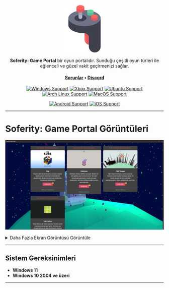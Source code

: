 <div align="center">
  <img height=150 src=".images/Logo.png" />
</div>

<p align="center">
  <span><b>Soferity: Game Portal</b> bir oyun portalıdır. Sunduğu çeşitli oyun türleri ile eğlenceli ve güzel vakit geçirmenizi sağlar.</span>
</p>

<h4 align="center">
  <span><a href="https://github.com/Soferity/GamePortal/issues">Sorunlar</a></span>
  •
  <span><a href="https://discord.gg/nxG977byXb">Discord</a></span>
</h4>

<div align="center">

  [![Windows Support](https://img.shields.io/badge/Windows-0078D6?style=for-the-badge&logo=windows&logoColor=white)](https://www.microsoft.com/store/apps/9P1JZMGT34M2)
  [![Xbox Support](https://img.shields.io/badge/Xbox-107C10?style=for-the-badge&logo=xbox&logoColor=white)](https://www.microsoft.com/store/apps/9P1JZMGT34M2)
  [![Ubuntu Support](https://img.shields.io/badge/Ubuntu-E95420?style=for-the-badge&logo=ubuntu&logoColor=white)](https://github.com/Soferity/GamePortal/releases)
  [![Arch Linux Support](https://img.shields.io/badge/Arch_Linux-1793D1?style=for-the-badge&logo=arch-linux&logoColor=white)](https://github.com/Soferity/GamePortal/releases)
  [![MacOS Support](https://img.shields.io/badge/MACOS-adb8c5?style=for-the-badge&logo=macos&logoColor=white)](https://github.com/Soferity/GamePortal/releases)
  
  [![Android Support](https://img.shields.io/badge/Android-32DE84?style=for-the-badge&logo=android&logoColor=white)](https://github.com/Soferity/GamePortal/releases)
  [![iOS Support](https://img.shields.io/badge/iOS-A3AAAE?style=for-the-badge&logo=ios&logoColor=white)](https://github.com/Soferity/GamePortal/releases)

</div>

---

# Soferity: Game Portal Görüntüleri

![Demo](.screenshots/Home.TR.png)

<details>

  <summary>Daha Fazla Ekran Görüntüsü Görüntüle</summary>

  ![TheCube](.screenshots/TheCube.TR.png)
  ![ValorousRabbit](.screenshots/ValorousRabbit.TR.png)
  ![TowerBlock](.screenshots/TowerBlock.TR.png)
  ![SweetMemory](.screenshots/SweetMemory.TR.png)

</details>

---

## Sistem Gereksinimleri

- **Windows 11**
- **Windows 10 2004 ve üzeri**

---
